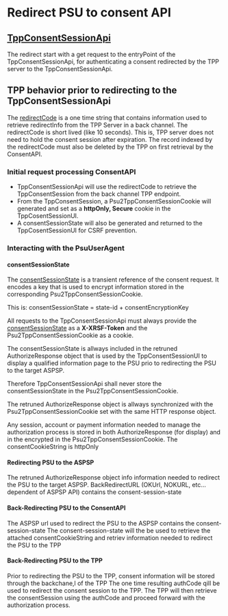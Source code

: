 # Redirect PSU to consent API

## [TppConsentSessionApi](dictionary.md#TppConsentSessionApi)
The redirect start with a get request to the entryPoint of the TppConsentSessionApi, for authenticating a consent redirected by the TPP server to the TppConsentSessionApi.
## TPP behavior prior to redirecting to the TppConsentSessionApi
The [redirectCode](dictionary.md#redirectCode) is a one time string that contains information used to retrieve redirectInfo from the TPP Server in a back channel.
The redirectCode is short lived (like 10 seconds). This is, TPP server does not need to hold the consent session after expiration.
The record indexed by the redirectCode must also be deleted by the TPP on first retrieval by the ConsentAPI.
### Initial request processing ConsentAPI
- TppConsentSessionApi will use the redirectCode to retrieve the TppConsentSession from the back channel TPP endpoint.
- From the TppConsentSession, a Psu2TppConsentSessionCookie will generated and set as a __httpOnly, Secure__ cookie in the TppCosentSessionUI.
- A consentSessionState will also be generated and returned to the TppCosentSessionUI for CSRF prevention.

### Interacting with the PsuUserAgent

#### consentSessionState
The [consentSessionState](dictionary.md#consentSessionState) is a transient reference of the consent request. It encodes a key that is used to encrypt information stored in the corresponding Psu2TppConsentSessionCookie.

This is: consentSessionState = state-id + consentEncryptionKey

All requests to the TppConsentSessionApi must always provide the [consentSessionState](dictionary.md#consentSessionState) as a __X-XRSF-Token__ and the Psu2TppConsentSessionCookie as a cookie. 

The consentSessionState is allways included in the retruned AuthorizeResponse object that is used by the TppConsentSessionUI to display a qualified information page to the PSU prio to redirecting the PSU to the target ASPSP.

Therefore TppConsentSessionApi shall never store the consentSessionState in the Psu2TppConsentSessionCookie.

The retruned AuthorizeResponse object is allways synchronized with the Psu2TppConsentSessionCookie set with the same HTTP response object.

Any session, account or payment information needed to manage the authorization process is stored in both AuthorizeResponse (for display) and in the encrypted in the Psu2TppConsentSessionCookie.
The consentCookieString is httpOnly

#### Redirecting PSU to the ASPSP
The retruned AuthorizeResponse object info information needed to redirect the PSU to the target ASPSP.
BackRedirectURL (OKUrl, NOKURL, etc... dependent of ASPSP API) contains the consent-session-state

#### Back-Redirecting PSU to the ConsentAPI
The ASPSP url used to redirect the PSU to the ASPSP contains the consent-session-state
The consent-session-state will the be used to retrieve the attached consentCookieString and retriev information needed to redirect the PSU to the TPP

#### Back-Redirecting PSU to the TPP
Prior to redirecting the PSU to the TPP, consent information will be stored through the backchane,l of the TPP
The one time resulting authCode qill be used to redirect the consent session to the TPP.
The TPP will then retrieve the consentSession using the authCode and proceed forward with the authorization process.